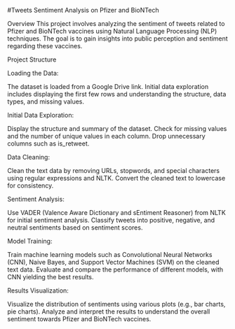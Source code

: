 #Tweets Sentiment Analysis on Pfizer and BioNTech

Overview
This project involves analyzing the sentiment of tweets related to Pfizer and BioNTech vaccines using Natural Language Processing (NLP) techniques. The goal is to gain insights into public perception and sentiment regarding these vaccines.

Project Structure

Loading the Data:

The dataset is loaded from a Google Drive link.
Initial data exploration includes displaying the first few rows and understanding the structure, data types, and missing values.

Initial Data Exploration:

Display the structure and summary of the dataset.
Check for missing values and the number of unique values in each column.
Drop unnecessary columns such as is_retweet.

Data Cleaning:

Clean the text data by removing URLs, stopwords, and special characters using regular expressions and NLTK.
Convert the cleaned text to lowercase for consistency.

Sentiment Analysis:

Use VADER (Valence Aware Dictionary and sEntiment Reasoner) from NLTK for initial sentiment analysis.
Classify tweets into positive, negative, and neutral sentiments based on sentiment scores.

Model Training:

Train machine learning models such as Convolutional Neural Networks (CNN), Naive Bayes, and Support Vector Machines (SVM) on the cleaned text data.
Evaluate and compare the performance of different models, with CNN yielding the best results.

Results Visualization:

Visualize the distribution of sentiments using various plots (e.g., bar charts, pie charts).
Analyze and interpret the results to understand the overall sentiment towards Pfizer and BioNTech vaccines.
